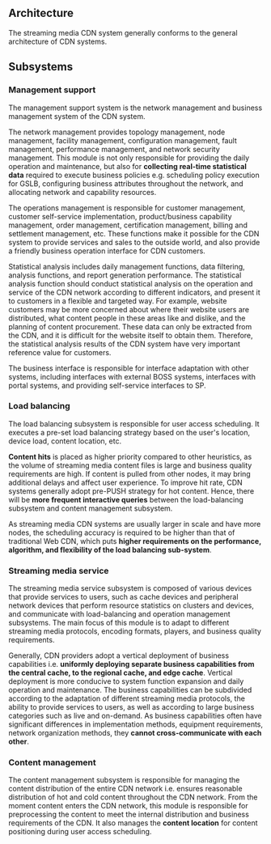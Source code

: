 ## Architecture

The streaming media CDN system generally conforms to the general architecture of CDN systems.

## Subsystems

### Management support

The management support system is the network management and business management system of the CDN system.

The network management provides topology management, node management, facility management, configuration management, fault management, performance management, and network security management. This module is not only responsible for providing the daily operation and maintenance, but also for **collecting real-time statistical data** required to execute business policies e.g. scheduling policy execution for GSLB, configuring business attributes throughout the network, and allocating network and capability resources.

The operations management is responsible for customer management, customer self-service implementation, product/business capability management, order management, certification management, billing and settlement management, etc. These functions make it possible for the CDN system to provide services and sales to the outside world, and also provide a friendly business operation interface for CDN customers.

Statistical analysis includes daily management functions, data filtering, analysis functions, and report generation performance. The statistical analysis function should conduct statistical analysis on the operation and service of the CDN network according to different indicators, and present it to customers in a flexible and targeted way. For example, website customers may be more concerned about where their website users are distributed, what content people in these areas like and dislike, and the planning of content procurement. These data can only be extracted from the CDN, and it is difficult for the website itself to obtain them. Therefore, the statistical analysis results of the CDN system have very important reference value for customers.

The business interface is responsible for interface adaptation with other systems, including interfaces with external BOSS systems, interfaces with portal systems, and providing self-service interfaces to SP.

### Load balancing

The load balancing subsystem is responsible for user access scheduling. It executes a pre-set load balancing strategy based on the user's location, device load, content location, etc.

**Content hits** is placed as higher priority compared to other heuristics, as the volume of streaming media content files is large and business quality requirements are high. If content is pulled from other nodes, it may bring additional delays and affect user experience. To improve hit rate, CDN systems generally adopt pre-PUSH strategy for hot content. Hence, there will be **more frequent interactive queries** between the load-balancing subsystem and content management subsystem.

As streaming media CDN systems are usually larger in scale and have more nodes, the scheduling accuracy is required to be higher than that of traditional Web CDN, which puts **higher requirements on the performance, algorithm, and flexibility of the load balancing sub-system**.

### Streaming media service

The streaming media service subsystem is composed of various devices that provide services to users, such as cache devices and peripheral network devices that perform resource statistics on clusters and devices, and communicate with load-balancing and operation management subsystems. The main focus of this module is to adapt to different streaming media protocols, encoding formats, players, and business quality requirements.

Generally, CDN providers adopt a vertical deployment of business capabilities i.e. **uniformly deploying separate business capabilities from the central cache, to the regional cache, and edge cache**. Vertical deployment is more conducive to system function expansion and daily operation and maintenance. The business capabilities can be subdivided according to the adaptation of different streaming media protocols, the ability to provide services to users, as well as according to large business categories such as live and on-demand. As business capabilities often have significant differences in implementation methods, equipment requirements, network organization methods, they **cannot cross-communicate with each other**.

### Content management

The content management subsystem is responsible for managing the content distribution of the entire CDN network i.e. ensures reasonable distribution of hot and cold content throughout the CDN network. From the moment content enters the CDN network, this module is responsible for preprocessing the content to meet the internal distribution and business requirements of the CDN. It also manages the **content location** for content positioning during user access scheduling.
